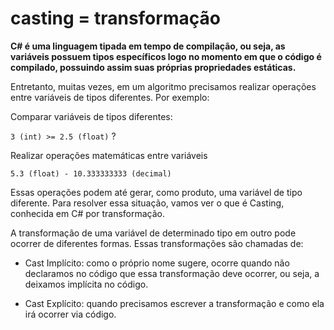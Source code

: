 # casting = transformação

**C# é uma linguagem tipada em tempo de compilação, ou seja, as variáveis possuem tipos específicos logo no momento em que o código é compilado, possuindo assim suas próprias propriedades estáticas.**

Entretanto, muitas vezes, em um algoritmo precisamos realizar operações entre variáveis de tipos diferentes. Por exemplo:


Comparar variáveis de tipos diferentes:

`3 (int) >= 2.5 (float)` ?

Realizar operações matemáticas entre variáveis

`5.3 (float) - 10.333333333 (decimal)`

Essas operações podem até gerar, como produto, uma variável de tipo diferente. Para resolver essa situação, vamos ver o que é Casting, conhecida em C# por transformação.

A transformação de uma variável de determinado tipo em outro pode ocorrer de diferentes formas. Essas transformações são chamadas de:

* Cast Implícito: como o próprio nome sugere, ocorre quando não declaramos no código que essa transformação deve ocorrer, ou seja, a deixamos implícita no código.

* Cast Explícito: quando precisamos escrever a transformação e como ela irá ocorrer via código.


